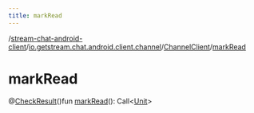 ```yaml
---
title: markRead
---
```

/[stream-chat-android-client](../../index.md)/[io.getstream.chat.android.client.channel](../index.md)/[ChannelClient](index.md)/[markRead](markRead.md)  
  
  
  
# markRead  
@[CheckResult](https://developer.android.com/reference/kotlin/androidx/annotation/CheckResult.html)()fun [markRead](markRead.md)(): Call&lt;[Unit](https://kotlinlang.org/api/latest/jvm/stdlib/kotlin/-unit/index.html)&gt;
